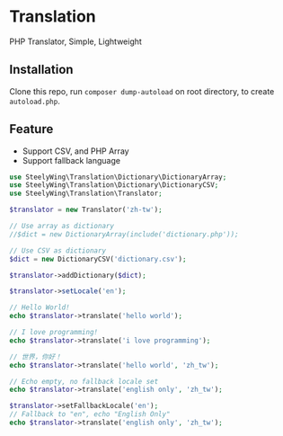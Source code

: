 # Translation
PHP Translator, Simple, Lightweight

## Installation
Clone this repo, run `composer dump-autoload` on root directory, to 
create `autoload.php`.

## Feature
- Support CSV, and PHP Array
- Support fallback language

```php
use SteelyWing\Translation\Dictionary\DictionaryArray;
use SteelyWing\Translation\Dictionary\DictionaryCSV;
use SteelyWing\Translation\Translator;

$translator = new Translator('zh-tw');

// Use array as dictionary
//$dict = new DictionaryArray(include('dictionary.php'));

// Use CSV as dictionary
$dict = new DictionaryCSV('dictionary.csv');

$translator->addDictionary($dict);

$translator->setLocale('en');

// Hello World!
echo $translator->translate('hello world');

// I love programming!
echo $translator->translate('i love programming');

// 世界，你好！
echo $translator->translate('hello world', 'zh_tw');

// Echo empty, no fallback locale set
echo $translator->translate('english only', 'zh_tw');

$translator->setFallbackLocale('en');
// Fallback to "en", echo "English Only"
echo $translator->translate('english only', 'zh_tw');
```
